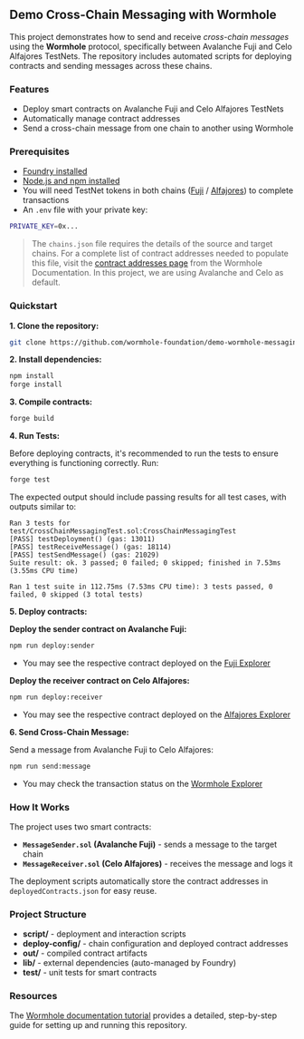## Demo Cross-Chain Messaging with Wormhole

This project demonstrates how to send and receive _cross-chain messages_ using the **Wormhole** protocol, specifically between Avalanche Fuji and Celo Alfajores TestNets. The repository includes automated scripts for deploying contracts and sending messages across these chains.

### Features

 - Deploy smart contracts on Avalanche Fuji and Celo Alfajores TestNets
 - Automatically manage contract addresses
 - Send a cross-chain message from one chain to another using Wormhole

### Prerequisites

- [Foundry installed](https://book.getfoundry.sh/getting-started/installation)
- [Node.js and npm installed](https://docs.npmjs.com/downloading-and-installing-node-js-and-npm)
- You will need TestNet tokens in both chains ([Fuji](https://faucets.chain.link/fuji) / [Alfajores](https://faucets.chain.link/celo-alfajores-testnet)) to complete transactions
- An `.env` file with your private key:

```bash
PRIVATE_KEY=0x...
```

> The `chains.json` file requires the details of the source and target chains. For a complete list of contract addresses needed to populate this file, visit the [contract addresses page](https://wormhole.com/docs/build/reference/) from the Wormhole Documentation. In this project, we are using Avalanche and Celo as default.

### Quickstart

**1. Clone the repository:**

```bash
git clone https://github.com/wormhole-foundation/demo-wormhole-messaging.git
```

**2. Install dependencies:**

```bash
npm install
forge install
```

**3. Compile contracts:**

```bash
forge build
```

**4. Run Tests:**

Before deploying contracts, it's recommended to run the tests to ensure everything is functioning correctly. Run:

```bash
forge test
```

The expected output should include passing results for all test cases, with outputs similar to:

```
Ran 3 tests for test/CrossChainMessagingTest.sol:CrossChainMessagingTest
[PASS] testDeployment() (gas: 13011)
[PASS] testReceiveMessage() (gas: 18114)
[PASS] testSendMessage() (gas: 21029)
Suite result: ok. 3 passed; 0 failed; 0 skipped; finished in 7.53ms (3.55ms CPU time)

Ran 1 test suite in 112.75ms (7.53ms CPU time): 3 tests passed, 0 failed, 0 skipped (3 total tests)
```

**5. Deploy contracts:**

**Deploy the sender contract on Avalanche Fuji:**

```bash
npm run deploy:sender
```
- You may see the respective contract deployed on the [Fuji Explorer](https://testnet.snowtrace.io/)

**Deploy the receiver contract on Celo Alfajores:**

```bash
npm run deploy:receiver
```
- You may see the respective contract deployed on the [Alfajores Explorer](https://explorer.celo.org/alfajores/)

**6. Send Cross-Chain Message:**

Send a message from Avalanche Fuji to Celo Alfajores:

```bash
npm run send:message
```
- You may check the transaction status on the [Wormhole Explorer](https://wormholescan.io/#/?network=TESTNET)

### How It Works

The project uses two smart contracts:

- **`MessageSender.sol` (Avalanche Fuji)** - sends a message to the target chain
- **`MessageReceiver.sol` (Celo Alfajores)** - receives the message and logs it

The deployment scripts automatically store the contract addresses in `deployedContracts.json` for easy reuse.

### Project Structure

- **script/** - deployment and interaction scripts
- **deploy-config/** - chain configuration and deployed contract addresses
- **out/** - compiled contract artifacts
- **lib/** - external dependencies (auto-managed by Foundry)
- **test/** - unit tests for smart contracts

### Resources
The [Wormhole documentation tutorial](https://wormhole.com/docs/tutorials/messaging/cross-chain-contracts/) provides a detailed, step-by-step guide for setting up and running this repository.
